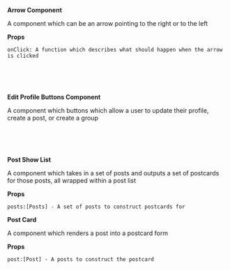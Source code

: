 **Arrow Component**

  A component which can be an arrow pointing to the right or to the left
    
**Props**
    
    onClick: A function which describes what should happen when the arrow is clicked

<br/>
<br/><br/>

**Edit Profile Buttons Component**

A component which buttons which allow a user to update their profile, create a post, or create a group

<br/>
<br/><br/>

**Post Show List**

A component which takes in a set of posts and outputs a set of postcards for those posts, all wrapped within a post list

**Props**

    posts:[Posts] - A set of posts to construct postcards for 


**Post Card**

A component which renders a post into a postcard form

**Props**

    post:[Post] - A posts to construct the postcard 

